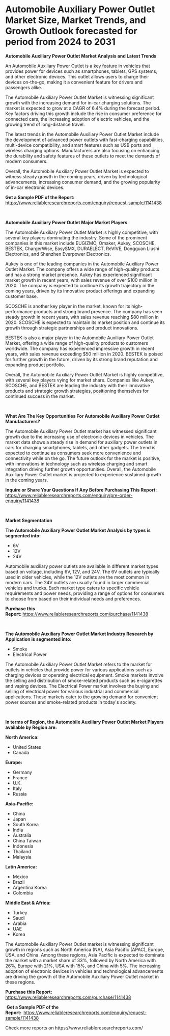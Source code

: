 <p><h1>Automobile Auxiliary Power Outlet Market Size, Market Trends, and Growth Outlook forecasted for period from 2024 to 2031</h1></p><p><strong>Automobile Auxiliary Power Outlet Market Analysis and Latest Trends</strong></p>
<p><p>An Automobile Auxiliary Power Outlet is a key feature in vehicles that provides power for devices such as smartphones, tablets, GPS systems, and other electronic devices. This outlet allows users to charge their devices on-the-go, making it a convenient feature for drivers and passengers alike.</p><p>The Automobile Auxiliary Power Outlet Market is witnessing significant growth with the increasing demand for in-car charging solutions. The market is expected to grow at a CAGR of 6.4% during the forecast period. Key factors driving this growth include the rise in consumer preference for connected cars, the increasing adoption of electric vehicles, and the growing trend of long-distance travel.</p><p>The latest trends in the Automobile Auxiliary Power Outlet Market include the development of advanced power outlets with fast-charging capabilities, multi-device compatibility, and smart features such as USB ports and wireless charging options. Manufacturers are also focusing on enhancing the durability and safety features of these outlets to meet the demands of modern consumers.</p><p>Overall, the Automobile Auxiliary Power Outlet Market is expected to witness steady growth in the coming years, driven by technological advancements, increasing consumer demand, and the growing popularity of in-car electronic devices.</p></p>
<p><strong>Get a Sample PDF of the Report:&nbsp;</strong> <a href="https://www.reliableresearchreports.com/enquiry/request-sample/1141438">https://www.reliableresearchreports.com/enquiry/request-sample/1141438</a></p>
<p>&nbsp;</p>
<p><strong>Automobile Auxiliary Power Outlet Major Market Players</strong></p>
<p><p>The Automobile Auxiliary Power Outlet Market is highly competitive, with several key players dominating the industry. Some of the prominent companies in this market include EUGIZMO, Omaker, Aukey, SCOSCHE, BESTEK, ChargerWise, EasySMX, DURAELECT, ReVIVE, Dongguan Liushi Electronics, and Shenzhen Everpower Electronics.</p><p>Aukey is one of the leading companies in the Automobile Auxiliary Power Outlet Market. The company offers a wide range of high-quality products and has a strong market presence. Aukey has experienced significant market growth in recent years, with sales revenue of over $100 million in 2020. The company is expected to continue its growth trajectory in the coming years, driven by its innovative product offerings and expanding customer base.</p><p>SCOSCHE is another key player in the market, known for its high-performance products and strong brand presence. The company has seen steady growth in recent years, with sales revenue reaching $80 million in 2020. SCOSCHE is expected to maintain its market position and continue its growth through strategic partnerships and product innovations.</p><p>BESTEK is also a major player in the Automobile Auxiliary Power Outlet Market, offering a wide range of high-quality products to customers worldwide. The company has experienced impressive growth in recent years, with sales revenue exceeding $50 million in 2020. BESTEK is poised for further growth in the future, driven by its strong brand reputation and expanding product portfolio.</p><p>Overall, the Automobile Auxiliary Power Outlet Market is highly competitive, with several key players vying for market share. Companies like Aukey, SCOSCHE, and BESTEK are leading the industry with their innovative products and strategic growth strategies, positioning themselves for continued success in the market.</p></p>
<p>&nbsp;</p>
<p><strong>What Are The Key Opportunities For Automobile Auxiliary Power Outlet Manufacturers?</strong></p>
<p><p>The Automobile Auxiliary Power Outlet market has witnessed significant growth due to the increasing use of electronic devices in vehicles. The market data shows a steady rise in demand for auxiliary power outlets in cars for charging smartphones, tablets, and other gadgets. The trend is expected to continue as consumers seek more convenience and connectivity while on the go. The future outlook for the market is positive, with innovations in technology such as wireless charging and smart integration driving further growth opportunities. Overall, the Automobile Auxiliary Power Outlet market is projected to experience sustained growth in the coming years.</p></p>
<p><strong>Inquire or Share Your Questions If Any Before Purchasing This Report:</strong> <a href="https://www.reliableresearchreports.com/enquiry/pre-order-enquiry/1141438">https://www.reliableresearchreports.com/enquiry/pre-order-enquiry/1141438</a></p>
<p>&nbsp;</p>
<p><strong>Market Segmentation</strong></p>
<p><strong>The Automobile Auxiliary Power Outlet Market Analysis by types is segmented into:</strong></p>
<p><ul><li>6V</li><li>12V</li><li>24V</li></ul></p>
<p><p>Automobile auxiliary power outlets are available in different market types based on voltage, including 6V, 12V, and 24V. The 6V outlets are typically used in older vehicles, while the 12V outlets are the most common in modern cars. The 24V outlets are usually found in larger commercial vehicles and trucks. Each market type caters to specific vehicle requirements and power needs, providing a range of options for consumers to choose from based on their individual needs and preferences.</p></p>
<p><strong>Purchase this Report:&nbsp;</strong><a href="https://www.reliableresearchreports.com/purchase/1141438">https://www.reliableresearchreports.com/purchase/1141438</a></p>
<p>&nbsp;</p>
<p><strong>The Automobile Auxiliary Power Outlet Market Industry Research by Application is segmented into:</strong></p>
<p><ul><li>Smoke</li><li>Electrical Power</li></ul></p>
<p><p>The Automobile Auxiliary Power Outlet Market refers to the market for outlets in vehicles that provide power for various applications such as charging devices or operating electrical equipment. Smoke markets involve the selling and distribution of smoke-related products such as e-cigarettes and vaping devices. The Electrical Power market involves the buying and selling of electrical power for various industrial and commercial applications. These markets cater to the growing demand for convenient power sources and smoke-related products in today's society.</p></p>
<p>&nbsp;</p>
<p><strong>In terms of Region, the Automobile Auxiliary Power Outlet Market Players available by Region are:</strong></p>
<p>
    <p> <strong> North America: </strong>
        <ul>
            <li>United States</li>
            <li>Canada</li>
        </ul>
        </p> 
    <p> <strong> Europe: </strong>
        <ul>
            <li>Germany</li>
            <li>France</li>
            <li>U.K.</li>
            <li>Italy</li>
            <li>Russia</li>
        </ul>
        </p> 
    <p> <strong> Asia-Pacific: </strong>
        <ul>
            <li>China</li>
            <li>Japan</li>
            <li>South Korea</li>
            <li>India</li>
            <li>Australia</li>
            <li>China Taiwan</li>
            <li>Indonesia</li>
            <li>Thailand</li>
            <li>Malaysia</li>
        </ul>
        </p> 
    <p> <strong> Latin America: </strong>
        <ul>
            <li>Mexico</li>
            <li>Brazil</li>
            <li>Argentina Korea</li>
            <li>Colombia</li>
        </ul>
        </p> 
    <p> <strong> Middle East & Africa: </strong>
        <ul>
            <li>Turkey</li>
            <li>Saudi</li>
            <li>Arabia</li>
            <li>UAE</li>
            <li>Korea</li>
        </ul>
    </p>
    </p>
<p><p>The Automobile Auxiliary Power Outlet market is witnessing significant growth in regions such as North America (NA), Asia Pacific (APAC), Europe, USA, and China. Among these regions, Asia Pacific is expected to dominate the market with a market share of 33%, followed by North America with 26%, Europe with 21%, USA with 15%, and China with 5%. The increasing adoption of electronic devices in vehicles and technological advancements are driving the growth of the Automobile Auxiliary Power Outlet market in these regions.</p></p>
<p><strong>Purchase this Report: </strong><a href="https://www.reliableresearchreports.com/purchase/1141438">https://www.reliableresearchreports.com/purchase/1141438</a></p>
<p>&nbsp;<strong>Get a Sample PDF of the Report:&nbsp;&nbsp;</strong><a href="https://www.reliableresearchreports.com/enquiry/request-sample/1141438">https://www.reliableresearchreports.com/enquiry/request-sample/1141438</a></p>
<p><strong></strong></p>
<p>Check more reports on https://www.reliableresearchreports.com/</p>